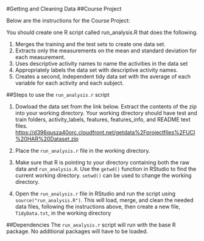 #Getting and Cleaning Data
##Course Project

Below are the instructions for the Course Project:

You should create one R script called run_analysis.R that does the following.

1. Merges the training and the test sets to create one data set.
2. Extracts only the measurements on the mean and standard deviation for each measurement.
3. Uses descriptive activity names to name the activities in the data set
4. Appropriately labels the data set with descriptive activity names.
5. Creates a second, independent tidy data set with the average of each variable for each activity and each subject.

##Steps to use the `run_analysis.r` script
1. Dowload the data set from the link below. Extract the contents of the zip into your working directory. Your working directory should have test and train folders, activity_labels, features, features_info, and README text files.
https://d396qusza40orc.cloudfront.net/getdata%2Fprojectfiles%2FUCI%20HAR%20Dataset.zip 

2. Place the `run_analysis.r` file in the working directory. 

3. Make sure that R is pointing to your directory containing both the raw data and `run_analysis.R`. Use the `getwd()` function in RStudio to find the current working directory. `setwd()` can be used to change the working directory. 

4. Open the `run_analysis.r` file in RStudio and run the script using `source("run_analysis.R")`. This will load, merge, and clean the needed data files, following the instructions above, then create a new file, `TidyData.txt`, in the working directory

##Dependencies
The `run_analysis.r` script will run with the base R package. No additional packages will have to be loaded. 
